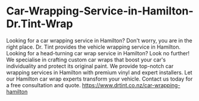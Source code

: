 # Car-Wrapping-Service-in-Hamilton-Dr.Tint-Wrap
Looking for a car wrapping service in Hamilton? Don't worry, you are in the right place. Dr. Tint provides the vehicle wrapping service in Hamilton.
Looking for a head-turning car wrap service in Hamilton? Look no further! We specialise in crafting custom car wraps that boost your car's individuality and protect its original paint. We provide top-notch car wrapping services in Hamilton with premium vinyl and expert installers. Let our Hamilton car wrap experts transform your vehicle. Contact us today for a free consultation and quote.
https://www.drtint.co.nz/car-wrapping-hamilton
